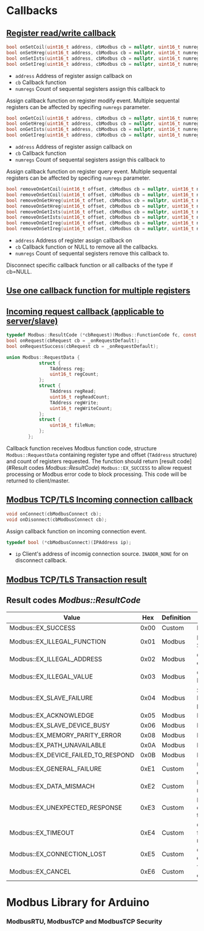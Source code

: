# Callbacks

## [Register read/write callback](onSet/onSet.ino)

```c
bool onSetCoil(uint16_t address, cbModbus cb = nullptr, uint16_t numregs = 1);
bool onSetHreg(uint16_t address, cbModbus cb = nullptr, uint16_t numregs = 1);
bool onSetIsts(uint16_t address, cbModbus cb = nullptr, uint16_t numregs = 1);
bool onSetIreg(uint16_t address, cbModbus cb = nullptr, uint16_t numregs = 1);
```

- `address`   Address of register assign callback on
- `cb`    Callback function
- `numregs`   Count of sequental segisters assign this callback to

Assign callback function on register modify event. Multiple sequental registers can be affected by specifing `numregs` parameter.


```c
bool onGetCoil(uint16_t address, cbModbus cb = nullptr, uint16_t numregs = 1);
bool onGetHreg(uint16_t address, cbModbus cb = nullptr, uint16_t numregs = 1);
bool onGetIsts(uint16_t address, cbModbus cb = nullptr, uint16_t numregs = 1);
bool onGetIreg(uint16_t address, cbModbus cb = nullptr, uint16_t numregs = 1);
```

- `address`   Address of register assign callback on
- `cb`    Callback function
- `numregs`   Count of sequental segisters assign this callback to

Assign callback function on register query event. Multiple sequental registers can be affected by specifing `numregs` parameter.

```c
bool removeOnGetCoil(uint16_t offset, cbModbus cb = nullptr, uint16_t numregs = 1);
bool removeOnSetCoil(uint16_t offset, cbModbus cb = nullptr, uint16_t numregs = 1);
bool removeOnGetHreg(uint16_t offset, cbModbus cb = nullptr, uint16_t numregs = 1);
bool removeOnSetHreg(uint16_t offset, cbModbus cb = nullptr, uint16_t numregs = 1);
bool removeOnGetIsts(uint16_t offset, cbModbus cb = nullptr, uint16_t numregs = 1);
bool removeOnSetIsts(uint16_t offset, cbModbus cb = nullptr, uint16_t numregs = 1);
bool removeOnGetIreg(uint16_t offset, cbModbus cb = nullptr, uint16_t numregs = 1);
bool removeOnSetIreg(uint16_t offset, cbModbus cb = nullptr, uint16_t numregs = 1);
```

- `address`   Address of register assign callback on
- `cb`    Callback function or NULL to remove all the callbacks.
- `numregs`   Count of sequental segisters remove this callback to.

Disconnect specific callback function or all callbacks of the type if cb=NULL.

## [Use one callback function for multiple registers](onGetShared/onGetShared.ino)

## [Incoming request callback (applicable to server/slave)](Request/Request.ino)

```c
typedef Modbus::ResultCode (*cbRequest)(Modbus::FunctionCode fc, const Modbus::RequestData data);
bool onRequest(cbRequest cb = _onRequestDefault);
bool onRequestSuccess(cbRequest cb = _onRequestDefault);

union Modbus::RequestData {
            struct {
                TAddress reg;
                uint16_t regCount;
            };
            struct {
                TAddress regRead;
                uint16_t regReadCount;
                TAddress regWrite;
                uint16_t regWriteCount;
            };
            struct {
                uint16_t fileNum;
            };
        };
```

Callback function receives Modbus function code, structure `Modbus::RequestData` containing register type and offset (`TAddress` structure) and count of registers requested. The function should return [result code](#Result codes *Modbus::ResultCode*) `Modbus::EX_SUCCESS` to allow request processing or Modbus error code to block processing. This code will be returned to client/master.

## [Modbus TCP/TLS Incoming connection callback](onSet/onSet.ino)

```c
void onConnect(cbModbusConnect cb);
void onDisonnect(cbModbusConnect cb);
```

Assign callback function on incoming connection event.

```c
typedef bool (*cbModbusConnect)(IPAddress ip);
```

- `ip` Client's address of incomig connection source. `INADDR_NONE` for on disconnect callback.

## [Modbus TCP/TLS Transaction result](Transactional/Transactional.ino)

## Result codes *Modbus::ResultCode*

|Value|Hex|Definition|Decription|
|---|---|---|---|
|Modbus::EX_SUCCESS|0x00|Custom|No error|
|Modbus::EX_ILLEGAL_FUNCTION|0x01|Modbus|Function Code not Supported|
|Modbus::EX_ILLEGAL_ADDRESS|0x02|Modbus|Output Address not exists|
|Modbus::EX_ILLEGAL_VALUE|0x03|Modbus|Output Value not in Range|
|Modbus::EX_SLAVE_FAILURE|0x04|Modbus|Slave or Master Device Fails to process request
|Modbus::EX_ACKNOWLEDGE|0x05|Modbus|Not used|
|Modbus::EX_SLAVE_DEVICE_BUSY|0x06|Modbus|Not used|
|Modbus::EX_MEMORY_PARITY_ERROR|0x08|Modbus|Not used|
|Modbus::EX_PATH_UNAVAILABLE|0x0A|Modbus|Not used|
|Modbus::EX_DEVICE_FAILED_TO_RESPOND|0x0B|Modbus|Not used|
|Modbus::EX_GENERAL_FAILURE|0xE1|Custom|Unexpected master error|
|Modbus::EX_DATA_MISMACH|0xE2|Custom|Inpud data size mismach|
|Modbus::EX_UNEXPECTED_RESPONSE|0xE3|Custom|Returned result doesn't mach transaction|
|Modbus::EX_TIMEOUT|0xE4|Custom|Operation not finished within reasonable time|
|Modbus::EX_CONNECTION_LOST|0xE5|Custom|Connection with device lost|
|Modbus::EX_CANCEL|0xE6|Custom|Transaction/request canceled|

# Modbus Library for Arduino
### ModbusRTU, ModbusTCP and ModbusTCP Security